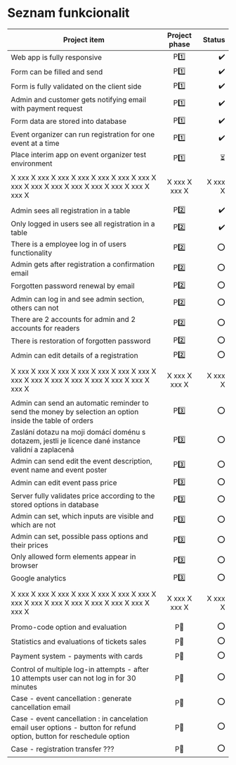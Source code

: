 # Seznam funkcionalit

| Project item                                                                                                           | Project phase |                   Status |
| ---------------------------------------------------------------------------------------------------------------------- | :-----------: | -----------------------: |
| Web app is fully responsive                                                                                            |    P:one:     |       :heavy_check_mark: |
| Form can be filled and send                                                                                            |    P:one:     |       :heavy_check_mark: |
| Form is fully validated on the client side                                                                             |    P:one:     |       :heavy_check_mark: |
| Admin and customer gets notifying email with payment request                                                           |    P:one:     |       :heavy_check_mark: |
| Form data are stored into database                                                                                     |    P:one:     |       :heavy_check_mark: |
| Event organizer can run registration for one event at a time                                                           |    P:one:     |       :heavy_check_mark: |
| Place interim app on event organizer test environment                                                                  |    P:one:     | :hourglass_flowing_sand: |
|                                                                                                                        |               |                          |
| X xxx X xxx X xxx X xxx X xxx X xxx X xxx X xxx X xxx X xxx X xxx X xxx X xxx X xxx X xxx X                            | X xxx X xxx X |                  X xxx X |
|                                                                                                                        |               |                          |
| Admin sees all registration in a table                                                                                 |    P:two:     |       :heavy_check_mark: |
| Only logged in users see all registration in a table                                                                   |    P:two:     |       :heavy_check_mark: |
| There is a employee log in of users functionality                                                                      |    P:two:     |                      :o: |
| Admin gets after registration a confirmation email                                                                     |    P:two:     |                      :o: |
| Forgotten password renewal by email                                                                                    |    P:two:     |                      :o: |
| Admin can log in and see admin section, others can not                                                                 |    P:two:     |                      :o: |
| There are 2 accounts for admin and 2 accounts for readers                                                              |    P:two:     |                      :o: |
| There is restoration of forgotten password                                                                             |    P:two:     |                      :o: |
| Admin can edit details of a registration                                                                               |    P:two:     |                      :o: |
|                                                                                                                        |               |                          |
| X xxx X xxx X xxx X xxx X xxx X xxx X xxx X xxx X xxx X xxx X xxx X xxx X xxx X xxx X xxx X                            | X xxx X xxx X |                  X xxx X |
|                                                                                                                        |               |                          |
| Admin can send an automatic reminder to send the money by selection an option inside the table of orders               |   P:three:    |                      :o: |
| Zaslání dotazu na moji domácí doménu s dotazem, jestli je licence dané instance validní a zaplacená                    |   P:three:    |                      :o: |
| Admin can send edit the event description, event name and event poster                                                 |   P:three:    |                      :o: |
| Admin can edit event pass price                                                                                        |   P:three:    |                      :o: |
| Server fully validates price according to the stored options in database                                               |   P:three:    |                      :o: |
| Admin can set, which inputs are visible and which are not                                                              |   P:three:    |                      :o: |
| Admin can set, possible pass options and their prices                                                                  |   P:three:    |                      :o: |
| Only allowed form elements appear in browser                                                                           |   P:three:    |                      :o: |
| Google analytics                                                                                                       |   P:three:    |                      :o: |
|                                                                                                                        |               |                          |
| X xxx X xxx X xxx X xxx X xxx X xxx X xxx X xxx X xxx X xxx X xxx X xxx X xxx X xxx X xxx X                            | X xxx X xxx X |                  X xxx X |
|                                                                                                                        |               |                          |
| Promo-code option and evaluation                                                                                       |   P:muscle:   |                      :o: |
| Statistics and evaluations of tickets sales                                                                            |   P:muscle:   |                      :o: |
| Payment system - payments with cards                                                                                   |   P:muscle:   |                      :o: |
| Control of multiple log-in attempts - after 10 attempts user can not log in for 30 minutes                             |   P:muscle:   |                      :o: |
| Case - event cancellation : generate cancellation email                                                                |   P:muscle:   |                      :o: |
| Case - event cancellation : in cancelation email user options - button for refund option, button for reschedule option |   P:muscle:   |                      :o: |
| Case - registration transfer ???                                                                                       |   P:muscle:   |                      :o: |

